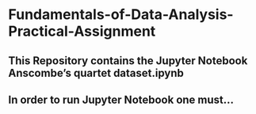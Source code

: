 # Fundamentals-of-Data-Analysis-Practical-Assignment
## This Repository contains the Jupyter Notebook Anscombe’s quartet dataset.ipynb
## In order to run Jupyter Notebook one must...
